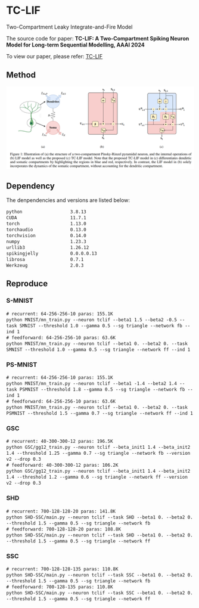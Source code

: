 # TC-LIF
Two-Compartment Leaky Integrate-and-Fire Model

The source code for paper: **TC-LIF: A Two-Compartment Spiking Neuron Model for Long-term Sequential Modelling, AAAI 2024**

To view our paper, please refer: [TC-LIF](https://arxiv.org/abs/2308.13250)

## Method
![image](https://github.com/ZhangShimin1/TC-LIF/blob/main/figs/method.png)

## Dependency
The denpendencies and versions are listed below:
```
python                  3.8.13
CUDA                    11.7.1
torch                   1.13.0
torchaudio              0.13.0
torchvision             0.14.0
numpy                   1.23.3
urllib3                 1.26.12
spikingjelly            0.0.0.0.13
librosa                 0.7.1
Werkzeug                2.0.3
```

## Reproduce
### S-MNIST
```
# recurrent: 64-256-256-10 paras: 155.1K
python MNIST/mn_train.py --neuron tclif --beta1 1.5 --beta2 -0.5 --task SMNIST --threshold 1.0 --gamma 0.5 --sg triangle --network fb --ind 1
# feedforward: 64-256-256-10 paras: 63.6K
python MNIST/mn_train.py --neuron tclif --beta1 0. --beta2 0. --task SMNIST --threshold 1.0 --gamma 0.5 --sg triangle --network ff --ind 1
```
### PS-MNIST
```
# recurrent: 64-256-256-10 paras: 155.1K
python MNIST/mn_train.py --neuron tclif --beta1 -1.4 --beta2 1.4 --task PSMNIST --threshold 1.8 --gamma 0.5 --sg triangle --network fb --ind 1
# feedforward: 64-256-256-10 paras: 63.6K
python MNIST/mn_train.py --neuron tclif --beta1 0. --beta2 0. --task PSMNIST --threshold 1.5 --gamma 0.7 --sg triangle --network ff --ind 1
```
### GSC
```
# recurrent: 40-300-300-12 paras: 196.5K
python GSC/gg12_train.py --neuron tclif --beta_init1 1.4 --beta_init2 1.4 --threshold 1.25 --gamma 0.7 --sg triangle --network fb --version v2 --drop 0.3
# feedforward: 40-300-300-12 paras: 106.2K
python GSC/gg12_train.py --neuron tclif --beta_init1 1.4 --beta_init2 1.4 --threshold 1.2 --gamma 0.6 --sg triangle --network ff --version v2 --drop 0.3
```
### SHD
```
# recurrent: 700-128-128-20 paras: 141.8K
python SHD-SSC/main.py --neuron tclif --task SHD --beta1 0. --beta2 0. --threshold 1.5 --gamma 0.5 --sg triangle --network fb 
# feedforward: 700-128-128-20 paras: 108.8K
python SHD-SSC/main.py --neuron tclif --task SHD --beta1 0. --beta2 0. --threshold 1.5 --gamma 0.5 --sg triangle --network ff
```
### SSC
```
# recurrent: 700-128-128-135 paras: 110.8K
python SHD-SSC/main.py --neuron tclif --task SSC --beta1 0. --beta2 0. --threshold 1.5 --gamma 0.5 --sg triangle --network fb
# feedforward: 700-128-135 paras: 110.8K
python SHD-SSC/main.py --neuron tclif --task SSC --beta1 0. --beta2 0. --threshold 1.5 --gamma 0.5 --sg triangle --network ff
```
